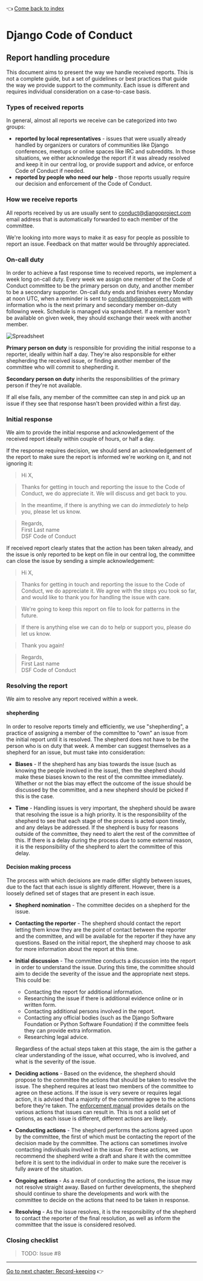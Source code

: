 :point_left: [Come back to index](README.md)

# Django Code of Conduct

## Report handling procedure

This document aims to present the way we handle received reports. This is not a complete guide, but a set of guidelines or best practices that guide the way we provide support to the community. Each issue is different and requires individual consideration on a case-to-case basis.

### Types of received reports

In general, almost all reports we receive can be categorized into two groups:

- **reported by local representatives** - issues that were usually already handled by organizers or curators of communities like Django conferences, meetups or online spaces like IRC and subreddits. In those situations, we either acknowledge the report if it was already resolved and keep it in our central log, or provide support and advice, or enforce Code of Conduct if needed.
- **reported by people who need our help** - those reports usually require our decision and enforcement of the Code of Conduct.

### How we receive reports

All reports received by us are usually sent to [conduct@djangoproject.com](mailto:conduct@djangoproject.com) email address that is automatically forwarded to each member of the committee.

We're looking into more ways to make it as easy for people as possible to report an issue. Feedback on that matter would be throughly appreciated.

### On-call duty

In order to achieve a fast response time to received reports, we implement a week long on-call duty. Every week we assign one member of the Code of Conduct committee to be the primary person on duty, and another member to be a secondary supporter. On-call duty ends and finishes every Monday at noon UTC, when a reminder is sent to conduct@djangoproject.com with information who is the next primary and secondary member on-duty following week. Schedule is managed via spreadsheet. If a member won't be available on given week, they should exchange their week with another member.

![Spreadsheet](https://docs.google.com/a/sitarska.com/uc?authuser=0&id=0B_sMcBckSgWqX1p5cm50UmQ1VVk)

**Primary person on duty** is responsible for providing the initial response to a reporter, ideally within half a day. They're also responsible for either shepherding the received issue, or finding another member of the committee who will commit to shepherding it.

**Secondary person on duty** inherits the responsibilities of the primary person if they're not available.

If all else fails, any member of the committee can step in and pick up an issue if they see that response hasn't been provided within a first day.

### Initial response

We aim to provide the initial response and acknowledgement of the received report ideally within couple of hours, or half a day.

If the response requires decision, we should send an acknowledgement of the report to make sure the report is informed we're working on it, and not ignoring it:

> Hi X,

> Thanks for getting in touch and reporting the issue to the Code of Conduct, we do appreciate it. We will discuss and get back to you.

> In the meantime, if there is anything we can do *immediately* to help you, please let us know.

> Regards,  
> First Last name  
> DSF Code of Conduct

If received report clearly states that the action has been taken already, and the issue is only reported to be kept on file in our central log, the committee can close the issue by sending a simple acknowledgement:

> Hi X,

> Thanks for getting in touch and reporting the issue to the Code of Conduct, we do appreciate it. We agree with the steps you took so far, and would like to thank you for handling the issue with care.

> We're going to keep this report on file to look for patterns in the future.

> If there is anything else we can do to help or support you, please do let us know.

> Thank you again!

> Regards,  
> First Last name  
> DSF Code of Conduct

### Resolving the report

We aim to resolve any report received within a week.

#### shepherding

In order to resolve reports timely and efficiently, we use "shepherding", a practice of assigning a member of the committee to "own" an issue from the initial report until it is resolved. The shepherd does not have to be the person who is on duty that week. A member can suggest themselves as a shepherd for an issue, but must take into consideration:

- **Biases** - If the shepherd has any bias towards the issue (such as knowing the people involved in the issue), then the shepherd should make these biases known to the rest of the committee immediately. Whether or not the bias may effect the outcome of the issue should be discussed by the committee, and a new shepherd should be picked if this is the case.

- **Time** - Handling issues is very important, the shepherd should be aware that resolving the issue is a high priority. It is the responsibility of the shepherd to see that each stage of the process is acted upon timely, and any delays be addressed. If the shepherd is busy for reasons outside of the committee, they need to alert the rest of the committee of this. If there is a delay during the process due to some external reason, it is the responsibility of the shepherd to alert the committee of this delay.


#### Decision making process

The process with which decisions are made differ slightly between issues, due to the fact that each issue is slightly different. However, there is a loosely defined set of stages that are present in each issue.

- **Shepherd nomination** - The committee decides on a shepherd for the issue.
- **Contacting the reporter** - The shepherd should contact the report letting them know they are the point of contact between the reporter and the committee, and will be available for the reporter if they have any questions. Based on the initial report, the shepherd may choose to ask for more information about the report at this time.
- **Initial discussion** - The committee conducts a discussion into the report in order to understand the issue. During this time, the committee should aim to decide the severity of the issue and the appropriate next steps. This could be:

    - Contacting the report for additional information.
    - Researching the issue if there is additional evidence online or in written form.
    - Contacting additional persons involved in the report.
    - Contacting any official bodies (such as the Django Software Foundation or Python Software Foundation) if the committee feels they can provide extra information.
    - Researching legal advice.

    Regardless of the actual steps taken at this stage, the aim is the gather a clear understanding of the issue, what occurred, who is involved, and what is the severity of the issue.

- **Deciding actions** - Based on the evidence, the shepherd should propose to the committee the actions that should be taken to resolve the issue. The shepherd requires at least two members of the committee to agree on these actions. If the issue is very severe or requires legal action, it is advised that a majority of the committee agree to the actions before they're taken. The [enforcement manual](https://www.djangoproject.com/conduct/enforcement-manual/) provides details on the various actions that issues can result in. This is not a solid set of options, as each issue is different, different actions are likely.

- **Conducting actions** - The shepherd performs the actions agreed upon by the committee, the first of which must be contacting the report of the decision made by the committee. The actions can sometimes involve contacting individuals involved in the issue. For these actions, we recommend the shepherd write a draft and share it with the committee before it is sent to the individual in order to make sure the receiver is fully aware of the situation.

- **Ongoing actions** - As a result of conducting the actions, the issue may not resolve straight away. Based on further developments, the shepherd should continue to share the developments and work with the committee to decide on the actions that need to be taken in response.

- **Resolving** - As the issue resolves, it is the responsibility of the shepherd to contact the reporter of the final resolution, as well as inform the committee that the issue is considered resolved.


### Closing checklist

> TODO: Issue #8

----

[Go to next chapter: Record-keeping](records.md) :point_right:
